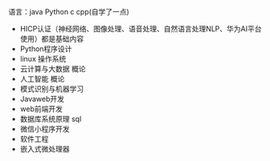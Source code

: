 语言：java  Python c cpp(自学了一点)
- HICP认证（神经网络、图像处理、语音处理、自然语言处理NLP、华为AI平台使用）都是基础内容
- Python程序设计
- linux 操作系统
- 云计算与大数据 概论
- 人工智能 概论
- 模式识别与机器学习  
- Javaweb开发
- web前端开发
- 数据库系统原理 sql
- 微信小程序开发 
- 软件工程
- 嵌入式微处理器
